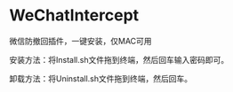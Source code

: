 # WeChatIntercept
微信防撤回插件，一键安装，仅MAC可用

安装方法：将Install.sh文件拖到终端，然后回车输入密码即可。

卸载方法：将Uninstall.sh文件拖到终端，然后回车。

